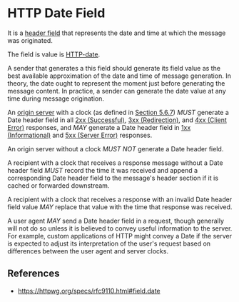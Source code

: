 # HTTP Date Field

It is a [header field](http/header-field) that represents the date and time at which the message was originated.

The field is value is [HTTP-date](http/format/http-date).

A sender that generates a this field should generate its field value as the best available approximation of the date and time of message generation. In theory, the date ought to represent the moment just before generating the message content. In practice, a sender can generate the date value at any time during message origination.

An [origin server](http/origin-server) with a clock (as defined in [Section 5.6.7](https://httpwg.org/specs/rfc9110.html#http.date "Date/Time Formats")) _MUST_ generate a Date header field in all [2xx (Successful)](https://httpwg.org/specs/rfc9110.html#status.2xx), [3xx (Redirection)](https://httpwg.org/specs/rfc9110.html#status.3xx), and [4xx (Client Error)](https://httpwg.org/specs/rfc9110.html#status.4xx) responses, and _MAY_ generate a Date header field in [1xx (Informational)](https://httpwg.org/specs/rfc9110.html#status.1xx) and [5xx (Server Error)](https://httpwg.org/specs/rfc9110.html#status.5xx) responses.

An origin server without a clock _MUST NOT_ generate a Date header field.

A recipient with a clock that receives a response message without a Date header field _MUST_ record the time it was received and append a corresponding Date header field to the message's header section if it is cached or forwarded downstream.

A recipient with a clock that receives a response with an invalid Date header field value _MAY_ replace that value with the time that response was received.

A user agent _MAY_ send a Date header field in a request, though generally will not do so unless it is believed to convey useful information to the server. For example, custom applications of HTTP might convey a Date if the server is expected to adjust its interpretation of the user's request based on differences between the user agent and server clocks.

## References

- https://httpwg.org/specs/rfc9110.html#field.date
